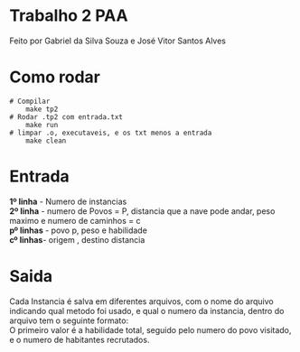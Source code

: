 # Trabalho 2 PAA
Feito por Gabriel da Silva Souza e José Vitor Santos Alves
# Como rodar
    # Compilar
        make tp2 
    # Rodar .tp2 com entrada.txt
        make run 
    # limpar .o, executaveis, e os txt menos a entrada
        make clean
# Entrada
**1º linha** - Numero de instancias<br>
**2º linha** - numero de Povos = P, distancia que a nave pode andar, peso maximo e numero de caminhos = c<br>
**pº linhas** - povo p, peso e habilidade <br>
**cº linhas**- origem , destino distancia <br>

# Saida
Cada Instancia é salva em diferentes arquivos, com o nome do arquivo indicando qual metodo foi usado, e qual o numero da instancia, dentro do arquivo tem o seguinte formato:<br>
O primeiro valor é a habilidade total, seguido pelo numero do povo visitado, e o numero de habitantes recrutados.
